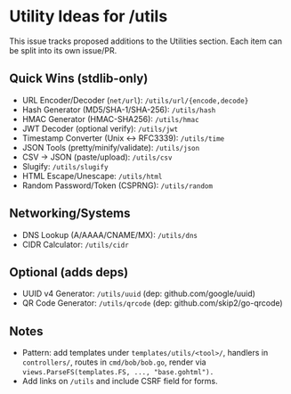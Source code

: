 # Utility Ideas for /utils

This issue tracks proposed additions to the Utilities section. Each item can be split into its own issue/PR.

## Quick Wins (stdlib-only)
- URL Encoder/Decoder (`net/url`): `/utils/url/{encode,decode}`
- Hash Generator (MD5/SHA-1/SHA-256): `/utils/hash`
- HMAC Generator (HMAC-SHA256): `/utils/hmac`
- JWT Decoder (optional verify): `/utils/jwt`
- Timestamp Converter (Unix ↔ RFC3339): `/utils/time`
- JSON Tools (pretty/minify/validate): `/utils/json`
- CSV → JSON (paste/upload): `/utils/csv`
- Slugify: `/utils/slugify`
- HTML Escape/Unescape: `/utils/html`
- Random Password/Token (CSPRNG): `/utils/random`

## Networking/Systems
- DNS Lookup (A/AAAA/CNAME/MX): `/utils/dns`
- CIDR Calculator: `/utils/cidr`

## Optional (adds deps)
- UUID v4 Generator: `/utils/uuid` (dep: github.com/google/uuid)
- QR Code Generator: `/utils/qrcode` (dep: github.com/skip2/go-qrcode)

## Notes
- Pattern: add templates under `templates/utils/<tool>/`, handlers in `controllers/`, routes in `cmd/bob/bob.go`, render via `views.ParseFS(templates.FS, ..., "base.gohtml").`
- Add links on `/utils` and include CSRF field for forms.
